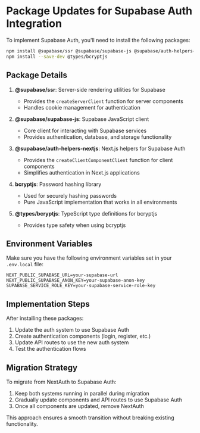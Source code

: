 # Package Updates for Supabase Auth Integration

To implement Supabase Auth, you'll need to install the following packages:

```bash
npm install @supabase/ssr @supabase/supabase-js @supabase/auth-helpers-nextjs bcryptjs
npm install --save-dev @types/bcryptjs
```

## Package Details

1. **@supabase/ssr**: Server-side rendering utilities for Supabase
   - Provides the `createServerClient` function for server components
   - Handles cookie management for authentication

2. **@supabase/supabase-js**: Supabase JavaScript client
   - Core client for interacting with Supabase services
   - Provides authentication, database, and storage functionality

3. **@supabase/auth-helpers-nextjs**: Next.js helpers for Supabase Auth
   - Provides the `createClientComponentClient` function for client components
   - Simplifies authentication in Next.js applications

4. **bcryptjs**: Password hashing library
   - Used for securely hashing passwords
   - Pure JavaScript implementation that works in all environments

5. **@types/bcryptjs**: TypeScript type definitions for bcryptjs
   - Provides type safety when using bcryptjs

## Environment Variables

Make sure you have the following environment variables set in your `.env.local` file:

```
NEXT_PUBLIC_SUPABASE_URL=your-supabase-url
NEXT_PUBLIC_SUPABASE_ANON_KEY=your-supabase-anon-key
SUPABASE_SERVICE_ROLE_KEY=your-supabase-service-role-key
```

## Implementation Steps

After installing these packages:

1. Update the auth system to use Supabase Auth
2. Create authentication components (login, register, etc.)
3. Update API routes to use the new auth system
4. Test the authentication flows

## Migration Strategy

To migrate from NextAuth to Supabase Auth:

1. Keep both systems running in parallel during migration
2. Gradually update components and API routes to use Supabase Auth
3. Once all components are updated, remove NextAuth

This approach ensures a smooth transition without breaking existing functionality.